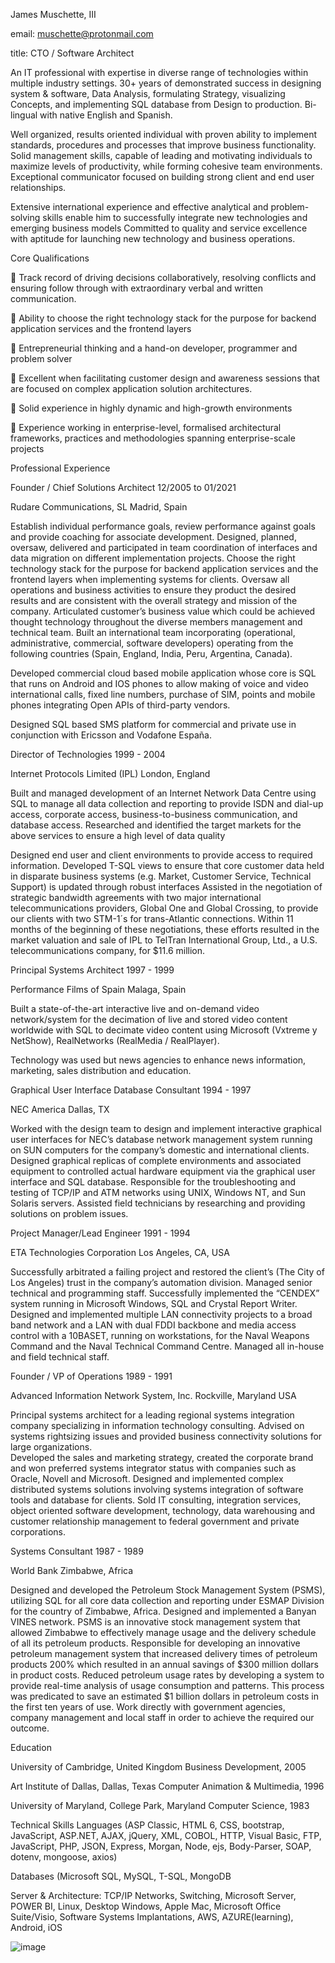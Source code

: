 James Muschette, III	
	
email: muschette@protonmail.com

title: CTO / Software Architect

An IT professional with expertise in diverse range of technologies within multiple industry settings.  30+ years of demonstrated success in designing system & software, Data Analysis, formulating Strategy, visualizing Concepts, and implementing SQL database from Design to production.  Bi-lingual with native English and Spanish.

Well organized, results oriented individual with proven ability to implement standards, procedures and processes that improve business functionality. Solid management skills, capable of leading and motivating individuals to maximize levels of productivity, while forming cohesive team environments. Exceptional communicator focused on building strong client and end user relationships.

Extensive international experience and effective analytical and problem-solving skills enable him to successfully integrate new technologies and emerging business models Committed to quality and service excellence with aptitude for launching new technology and business operations.

Core Qualifications

	Track record of driving decisions collaboratively, resolving conflicts and ensuring follow through with extraordinary verbal and written communication.

	Ability to choose the right technology stack for the purpose for backend application services and the frontend layers

	Entrepreneurial thinking and a hand-on developer, programmer and problem solver

	Excellent when facilitating customer design and awareness sessions that are focused on complex application solution architectures.

	Solid experience in highly dynamic and high-growth environments

	Experience working in enterprise-level, formalised architectural frameworks, practices and methodologies spanning enterprise-scale projects

Professional Experience

Founder / Chief Solutions Architect 	12/2005 to 01/2021

Rudare Communications, SL	Madrid, Spain

Establish individual performance goals, review performance against goals and provide coaching for associate development.
Designed, planned, oversaw, delivered and participated in team coordination of interfaces and data migration on different implementation projects.
Choose the right technology stack for the purpose for backend application services and the frontend layers when implementing systems for clients.
Oversaw all operations and business activities to ensure they product the desired results and are consistent with the overall strategy and mission of the company.
Articulated customer’s business value which could be achieved thought technology throughout the diverse members management and technical team.
Built an international team incorporating (operational, administrative, commercial, software developers) operating from the following countries (Spain, England, India, Peru, Argentina, Canada).

Developed commercial cloud based mobile application whose core is SQL that runs on Android and IOS phones to allow making of voice and video international calls, fixed line numbers, purchase of SIM, points and mobile phones integrating Open APIs of third-party vendors.

Designed SQL based SMS platform for commercial and private use in conjunction with Ericsson and Vodafone España.

Director of Technologies	1999 - 2004

Internet Protocols Limited (IPL)	London, England

Built and managed development of an Internet Network Data Centre using SQL to manage all data collection and reporting to provide ISDN and dial-up access, corporate access, business-to-business communication, and database access.
Researched and identified the target markets for the above services to ensure a high level of data quality

Designed end user and client environments to provide access to required information.
Developed T-SQL views to ensure that core customer data held in disparate business systems (e.g. Market, Customer Service, Technical Support) is updated through robust interfaces
Assisted in the negotiation of strategic bandwidth agreements with two major international telecommunications providers, Global One and Global Crossing, to provide our clients with two STM-1´s for trans-Atlantic connections.  Within 11 months of the beginning of these negotiations, these efforts resulted in the market valuation and sale of IPL to TelTran International Group, Ltd., a U.S. telecommunications company, for $11.6 million.

Principal Systems Architect	1997 - 1999

Performance Films of Spain	Malaga, Spain

Built a state-of-the-art interactive live and on-demand video network/system for the decimation of live and stored video content worldwide with SQL to decimate video content using Microsoft (Vxtreme y NetShow),  RealNetworks (RealMedia / RealPlayer).

Technology was used but news agencies to enhance news information, marketing, sales distribution and education.

Graphical User Interface Database Consultant 	1994 - 1997

NEC America	Dallas, TX

Worked with the design team to design and implement interactive graphical user interfaces for NEC’s database network management system running on SUN computers for the company’s domestic and international clients.  Designed graphical replicas of complete environments and associated equipment to controlled actual hardware equipment via the graphical user interface and SQL database. 
Responsible for the troubleshooting and testing of TCP/IP and ATM networks using UNIX, Windows NT, and Sun Solaris servers.  Assisted field technicians by researching and providing solutions on problem issues.

Project Manager/Lead Engineer 	1991 - 1994

ETA Technologies Corporation	Los Angeles, CA, USA

Successfully arbitrated a failing project and restored the client’s (The City of Los Angeles) trust in the company’s automation division.  Managed senior technical and programming staff.  Successfully implemented the “CENDEX” system running in Microsoft Windows, SQL and Crystal Report Writer.
Designed and implemented multiple LAN connectivity projects to a broad band network and a LAN with dual FDDI backbone and media access control with a 10BASET, running on workstations, for the Naval Weapons Command and the Naval Technical Command Centre.  Managed all in-house and field technical staff.


Founder / VP of Operations	1989 - 1991

Advanced Information Network System, Inc.	Rockville, Maryland USA

Principal systems architect for a leading regional systems integration company specializing in information technology consulting.  Advised on systems rightsizing issues and provided business connectivity solutions for large organizations.  
Developed the sales and marketing strategy, created the corporate brand and won preferred systems integrator status with companies such as Oracle, Novell and Microsoft. Designed and implemented complex distributed systems solutions involving systems integration of software tools and database for clients.  Sold IT consulting, integration services, object oriented software development, technology, data warehousing and customer relationship management to federal government and private corporations.

Systems Consultant	1987 - 1989

World Bank	Zimbabwe, Africa

Designed and developed the Petroleum Stock Management System (PSMS), utilizing SQL for all core data collection and reporting under ESMAP Division for the country of Zimbabwe, Africa.  Designed and implemented a Banyan VINES network.  PSMS is an innovative stock management system that allowed Zimbabwe to effectively manage usage and the delivery schedule of all its petroleum products.
Responsible for developing an innovative petroleum management system that increased delivery times of petroleum products 200% which resulted in an annual savings of $300 million dollars in product costs. Reduced petroleum usage rates by developing a system to provide real-time analysis of usage consumption and patterns.  This process was predicated to save an estimated $1 billion dollars in petroleum costs in the first ten years of use. Work directly with government agencies, company management and local staff in order to achieve the required our outcome.

Education

University of Cambridge, United Kingdom	Business Development, 2005

Art Institute of Dallas, Dallas, Texas	Computer Animation & Multimedia, 1996

University of Maryland, College Park, Maryland	Computer Science, 1983
 
Technical Skills
Languages (ASP Classic, HTML 6, CSS, bootstrap, JavaScript, ASP.NET, AJAX, jQuery, XML, COBOL, HTTP, Visual Basic, FTP, JavaScript, PHP, JSON, Express, Morgan, Node, ejs, Body-Parser, SOAP, dotenv, mongoose, axios)

Databases (Microsoft SQL, MySQL, T-SQL, MongoDB

Server & Architecture: TCP/IP Networks, Switching, Microsoft Server, POWER BI, Linux, Desktop Windows, Apple Mac, Microsoft Office Suite/Visio, Software Systems Implantations, AWS, AZURE(learning), Android, iOS

![image](https://user-images.githubusercontent.com/86296639/122916351-13a60a00-d35d-11eb-9e5c-e9a62dbe96b5.png)

